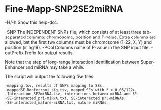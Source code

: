 # Fine-Mapp-SNP2SE2miRNA

-H/-h	Show this help-doc.

-SNP	The INDEPENDENT SNPs file, which consists of at least 
	three tab-separated columns: chromosome, position and P-value.
	Extra columns are allowed, but the first two columns must be
	chromosome (1-22, X, Y) and position (in hg19). 
-PCol	Columns name of P-value in the SNP input file.
-outPrefix	Prefix for output results.

Note that the step of long-range interaction identification
between Super-Enhancer and miRNA may take a while.

The script will output the following five files:

	-mapping.tsv, results of SNPs mapping to SEs.
	-mappedSE-Bonferroni_sig.tsv, mapped SEs with P < 0.05/1224.
	-Interaction_SE2miRNA.tsv, interactions between miRNA and SE.
	-SE-interacted_pri-miRNA.txt, SE-interacted pri-miRNAs.
	-SE-interacted_mature-miRNA.txt, mature miRNAs.
